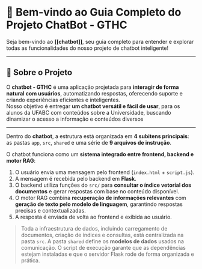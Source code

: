 # 🤖 Bem-vindo ao Guia Completo do Projeto ChatBot - GTHC

Seja bem-vindo ao **[[chatbot]]**, seu guia completo para entender e explorar todas as funcionalidades do nosso projeto de chatbot inteligente!  

---

## 🔹 Sobre o Projeto

O **chatbot - GTHC** é uma aplicação projetada para **interagir de forma natural com usuários**, automatizando respostas, oferecendo suporte e criando experiências eficientes e inteligentes.  
Nosso objetivo é entregar **um chatbot versátil e fácil de usar**, para os alunos da UFABC com conteúdos sobre a Universidade, buscando dinamizar o acesso a informação e conteúdos diversos

---

Dentro do **chatbot**, a estrutura está organizada em **4 subitens principais**: as pastas `app`, `src`, `shared` e uma série de **9 arquivos de instrução**.  

O chatbot funciona como um **sistema integrado entre frontend, backend e motor RAG**:

1. O usuário envia uma mensagem pelo frontend (`index.html` + `script.js`).  
2. A mensagem é recebida pelo backend em **Flask**.  
3. O backend utiliza funções do `src/` para **consultar o índice vetorial dos documentos** e gerar respostas com base no conteúdo disponível.  
4. O motor RAG combina **recuperação de informações relevantes** com **geração de texto pelo modelo de linguagem**, garantindo respostas precisas e contextualizadas.  
5. A resposta é enviada de volta ao frontend e exibida ao usuário.

> Toda a infraestrutura de dados, incluindo carregamento de documentos, criação de índices e consultas, está centralizada na pasta `src`. A pasta `shared` define os **modelos de dados** usados na comunicação. O script de execução garante que as dependências estejam instaladas e que o servidor Flask rode de forma organizada e prática.